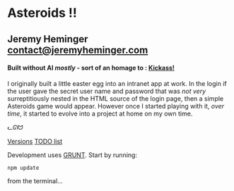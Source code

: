 # Asteroids !!

## Jeremy Heminger <contact@jeremyheminger.com>

#### Built without AI  *mostly*  - sort of an homage to : [Kickass!](https://kickassapp.com)
I originally built a little easter egg into an intranet app at work. In the login if the user gave the secret user name and password that was *not very* surreptitiously nested in the HTML source of the login page, then a simple Asteroids game would appear. However once I started playing with it, *over time*, it started to evolve into a project at home on my own time.


ᓚᘏᗢ

[Versions](versions.md)
[TODO list](todo.md)

Development uses [GRUNT](https://gruntjs.com/).
Start by running:

	npm update

from the terminal...


